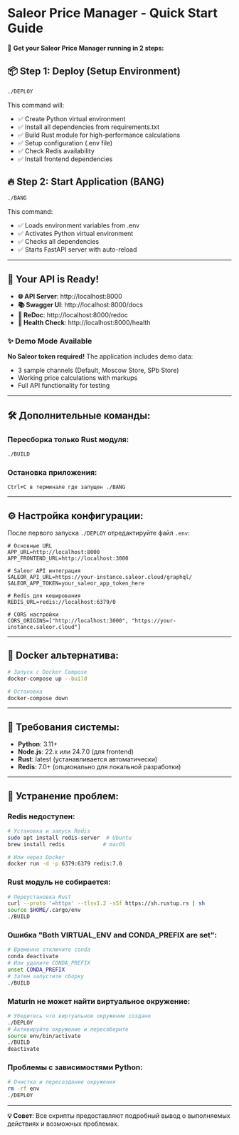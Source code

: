 # Saleor Price Manager - Quick Start Guide

🚀 **Get your Saleor Price Manager running in 2 steps:**

## 📦 Step 1: Deploy (Setup Environment)

```bash
./DEPLOY
```

This command will:
- ✅ Create Python virtual environment
- ✅ Install all dependencies from requirements.txt
- ✅ Build Rust module for high-performance calculations
- ✅ Setup configuration (.env file)
- ✅ Check Redis availability
- ✅ Install frontend dependencies

## 🔥 Step 2: Start Application (BANG)

```bash
./BANG
```

This command:
- ✅ Loads environment variables from .env
- ✅ Activates Python virtual environment
- ✅ Checks all dependencies
- ✅ Starts FastAPI server with auto-reload

---

## 🎉 Your API is Ready!

- **🌐 API Server**: http://localhost:8000
- **📚 Swagger UI**: http://localhost:8000/docs
- **📖 ReDoc**: http://localhost:8000/redoc
- **💚 Health Check**: http://localhost:8000/health

### ✨ Demo Mode Available
**No Saleor token required!** The application includes demo data:
- 3 sample channels (Default, Moscow Store, SPb Store)
- Working price calculations with markups
- Full API functionality for testing

---

## 🛠️ Дополнительные команды:

### Пересборка только Rust модуля:
```bash
./BUILD
```

### Остановка приложения:
```
Ctrl+C в терминале где запущен ./BANG
```

---

## ⚙️ Настройка конфигурации:

После первого запуска `./DEPLOY` отредактируйте файл `.env`:

```env
# Основные URL
APP_URL=http://localhost:8000
APP_FRONTEND_URL=http://localhost:3000

# Saleor API интеграция
SALEOR_API_URL=https://your-instance.saleor.cloud/graphql/
SALEOR_APP_TOKEN=your_saleor_app_token_here

# Redis для кеширования
REDIS_URL=redis://localhost:6379/0

# CORS настройки
CORS_ORIGINS=["http://localhost:3000", "https://your-instance.saleor.cloud"]
```

---

## 🐳 Docker альтернатива:

```bash
# Запуск с Docker Compose
docker-compose up --build

# Остановка
docker-compose down
```

---

## 🔧 Требования системы:

- **Python**: 3.11+ 
- **Node.js**: 22.x или 24.7.0 (для frontend)
- **Rust**: latest (устанавливается автоматически)
- **Redis**: 7.0+ (опционально для локальной разработки)

---

## 🚨 Устранение проблем:

### Redis недоступен:
```bash
# Установка и запуск Redis
sudo apt install redis-server  # Ubuntu
brew install redis            # macOS

# Или через Docker
docker run -d -p 6379:6379 redis:7.0
```

### Rust модуль не собирается:
```bash
# Переустановка Rust
curl --proto '=https' --tlsv1.2 -sSf https://sh.rustup.rs | sh
source $HOME/.cargo/env
./BUILD
```

### Ошибка "Both VIRTUAL_ENV and CONDA_PREFIX are set":
```bash
# Временно отключите conda
conda deactivate
# Или удалите CONDA_PREFIX
unset CONDA_PREFIX
# Затем запустите сборку
./BUILD
```

### Maturin не может найти виртуальное окружение:
```bash
# Убедитесь что виртуальное окружение создано
./DEPLOY
# Активируйте окружение и пересоберите
source env/bin/activate
./BUILD
deactivate
```

### Проблемы с зависимостями Python:
```bash
# Очистка и пересоздание окружения
rm -rf env
./DEPLOY
```

---

**💡 Совет**: Все скрипты предоставляют подробный вывод о выполняемых действиях и возможных проблемах.